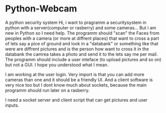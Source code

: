 # Python-Webcam
A python security system
Hi, i want to pragramm a securitysystem in python with a server(computer or rasberry) and some cameras...
But i am new in Python so I need help.
The programm should "scan" the Faces from peoples with a camera (or more at diffrent places) that want to cross a
part of lets say a pice of ground and look in a "databank" or something like that were are diffrent pictures and is
the person how want to cross it in the databank the camrea takes a photo and send it to the lets say me per mail.
The programm should include a user inteface (to upload pictures and so on) but not a GUI.
I hope you understood what I mean.

I am working at the user login.
Very import is that you can add more cameras than one and it should be a friendly UI.
And a client software is very nice too but I dont know much about sockets, because the main programm
should run later on a rasberry.

I need a socket server and client script that can get pictures and user inputs.
